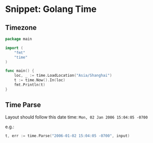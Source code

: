 # Snippet: Golang Time

## Timezone

```go
package main

import (
	"fmt"
	"time"
)

func main() {
	loc, _ := time.LoadLocation("Asia/Shanghai")
	t := time.Now().In(loc)
	fmt.Println(t)
}
```

## Time Parse

Layout should follow this date time: `Mon, 02 Jan 2006 15:04:05 -0700`

e.g.:
```go
t, err := time.Parse("2006-01-02 15:04:05 -0700", input)
```
